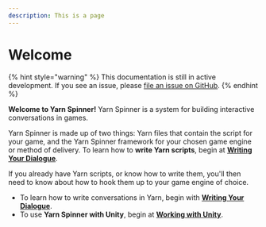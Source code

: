 ```yaml
---
description: This is a page
---
```


# Welcome

{% hint style="warning" %}
This documentation is still in active development. If you see an issue, please [file an issue on GitHub](https://github.com/YarnSpinnerTool/YSDocs/issues/new).
{% endhint %}

**Welcome to Yarn Spinner!** Yarn Spinner is a system for building interactive conversations in games.

Yarn Spinner is made up of two things: Yarn files that contain the script for your game, and the Yarn Spinner framework for your chosen game engine or method of delivery. To learn how to **write Yarn scripts**, begin at [**Writing Your Dialogue**](getting-started/overview.md).

If you already have Yarn scripts, or know how to write them, you'll then need to know about how to hook them up to your game engine of choice.

* To learn how to write conversations in Yarn, begin with [**Writing Your Dialogue**](getting-started/overview.md).
* To use **Yarn Spinner with Unity**, begin at [**Working with Unity**](using-yarnspinner-with-unity/overview.md).



